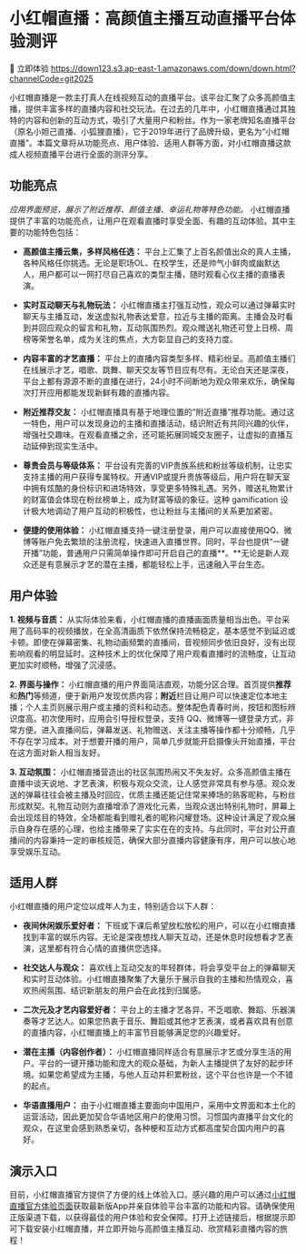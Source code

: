 

# 小红帽直播：高颜值主播互动直播平台体验测评

🚀 立即体验 https://down123.s3.ap-east-1.amazonaws.com/down/down.html?channelCode=git2025

小红帽直播是一款主打真人在线视频互动的直播平台。该平台汇聚了众多高颜值主播，提供丰富多样的直播内容和社交玩法。在过去的几年中，小红帽直播通过其独特的内容和创新的互动方式，吸引了大量用户和粉丝。作为一家老牌知名直播平台（原名小妲己直播、小狐狸直播），它于2019年进行了品牌升级，更名为“小红帽直播”。本篇文章将从功能亮点、用户体验、适用人群等方面，对小红帽直播这款成人视频直播平台进行全面的测评分享。

## 功能亮点

&#x20;*应用界面预览，展示了附近推荐、颜值主播、幸运礼物等特色功能。* 小红帽直播提供了丰富的功能亮点，让用户在观看直播时享受全面、有趣的互动体验。其中主要的功能特色包括：

* **高颜值主播云集，多样风格任选：** 平台上汇集了上百名颜值出众的真人主播，各种风格任你挑选。无论是职场OL、在校学生，还是帅气小鲜肉或幽默达人，用户都可以一网打尽自己喜欢的类型主播，随时观看心仪主播的直播表演。

* **实时互动聊天与礼物玩法：** 小红帽直播主打强互动性，观众可以通过弹幕实时聊天与主播互动，发送虚拟礼物表达爱意，拉近与主播的距离。主播会及时看到并回应观众的留言和礼物，互动氛围热烈。观众赠送礼物还可登上日榜、周榜等荣誉名单，成为关注的焦点，大方彰显自己的支持力度。

* **内容丰富的才艺直播：** 平台上的直播内容类型多样、精彩纷呈。高颜值主播们在线展示才艺，唱歌、跳舞、聊天交友等节目应有尽有。无论白天还是深夜，平台上都有源源不断的直播在进行，24小时不间断地为观众带来欢乐，确保每次打开应用都能发现新鲜有趣的直播内容。

* **附近推荐交友：** 小红帽直播具有基于地理位置的“附近直播”推荐功能。通过这一特色，用户可以发现身边的主播和直播活动，结识附近有共同兴趣的伙伴，增强社交趣味。在观看直播之余，还可能拓展同城交友圈子，让虚拟的直播互动延伸到现实生活中。

* **尊贵会员与等级体系：** 平台设有完善的VIP贵族系统和粉丝等级机制，让忠实支持主播的用户获得专属特权。开通VIP或提升贵族等级后，用户将在聊天室中拥有炫酷的身份标识和进场特效，享受更多特殊礼遇。另外，赠送礼物累计的财富值会体现在粉丝榜单上，成为财富等级的象征。这种 gamification 设计极大地调动了用户互动的积极性，也让粉丝与主播间的关系更加紧密。

* **便捷的使用体验：** 小红帽直播支持一键注册登录，用户可以直接使用QQ、微博等账户免去繁琐的注册流程，快速进入直播世界。同时，平台也提供“一键开播”功能，普通用户只需简单操作即可开启自己的直播\*\*。\*\*无论是新人观众还是有意展示才艺的潜在主播，都能轻松上手，迅速融入平台生态。

## 用户体验

**1. 视频与音质：** 从实际体验来看，小红帽直播的直播画面质量相当出色。平台采用了高码率的视频播放，在全高清画质下依然保持流畅稳定，基本感觉不到延迟或卡顿。即使在弹幕密集、礼物动画频繁的直播间，音视频同步依旧良好，没有出现影响观看的明显延时。这种技术上的优化保障了用户观看直播时的流畅度，让互动更加实时顺畅，增强了沉浸感。

**2. 界面与操作：** 小红帽直播的用户界面简洁直观，功能分区合理。首页提供**推荐**和**热门**等频道，便于新用户发现优质内容；**附近**栏目让用户可以快速定位本地主播；个人主页则展示用户或主播的资料和动态。整体配色青春时尚，按钮和图标辨识度高。初次使用时，应用会引导授权登录，支持 QQ、微博等一键登录方式，非常方便。进入直播间后，弹幕发送、礼物赠送、关注主播等操作都十分顺畅，几乎不存在学习成本。对于想要开播的用户，简单几步就能开启摄像头开始直播，平台在这方面对新人相当友好。

**3. 互动氛围：** 小红帽直播营造出的社区氛围热闹又不失友好。众多高颜值主播在直播中谈天说地、才艺表演，积极与观众交流，让人感觉非常具有参与感。观众发送的弹幕往往会被主播及时回应，优质主播还能记住常来捧场的熟客昵称，与粉丝形成默契。礼物互动则为直播增添了游戏化元素，当观众送出特别礼物时，屏幕上会出现炫目的特效，全场都能看到赠礼者的昵称闪耀登场。这种设计满足了观众展示自身存在感的心理，也给主播带来了实实在在的支持。与此同时，平台对公开直播间的内容秉持一定的审核规范，确保大部分直播内容健康有序，用户可以放心地享受娱乐互动。

## 适用人群

小红帽直播的用户定位以成年人为主，特别适合以下人群：

* **夜间休闲娱乐爱好者：** 下班或下课后希望放松放松的用户，可以在小红帽直播找到丰富的娱乐内容。无论是深夜想找人聊天互动，还是休息时段想看才艺表演，这里都有符合心情的直播供您选择。

* **社交达人与观众：** 喜欢线上互动交友的年轻群体，将会享受平台上的弹幕聊天和实时互动体验。小红帽直播聚集了大量乐于展示自我的主播和热情观众，喜欢热闹氛围、结识新朋友的用户会在此找到归属感。

* **二次元及才艺内容爱好者：** 平台上的主播才艺各异，不乏唱歌、舞蹈、乐器演奏等才艺达人。如果您热衷于音乐、舞蹈或其他才艺表演，或者喜欢具有创意的直播内容，小红帽直播上的丰富节目能够满足您的兴趣爱好。

* **潜在主播（内容创作者）：** 小红帽直播同样适合有意展示才艺或分享生活的用户。平台的一键开播功能和庞大的观众基础，为新人主播提供了友好的起步环境。如果您希望成为主播，与他人互动并积累粉丝，这个平台也许是一个不错的起点。

* **华语直播用户：** 由于小红帽直播主要面向中国用户，采用中文界面和本土化的运营活动，因此更加契合华语地区用户的使用习惯。习惯国内直播平台文化的观众，在这里会感到熟悉亲切，各种梗和互动方式都高度契合国内用户的喜好。

## 演示入口

目前，小红帽直播官方提供了方便的线上体验入口。感兴趣的用户可以通过[小红帽直播官方体验页面](https://down123.s3.ap-east-1.amazonaws.com/down/down.html?channelCode=git2025)获取最新版App并亲自体验平台丰富的功能和内容。请确保使用正版渠道下载，以获得最佳的用户体验和安全保障。打开上述链接后，根据提示即可下载安装小红帽直播，并立即开始与高颜值主播互动、欣赏精彩直播内容的旅程！
